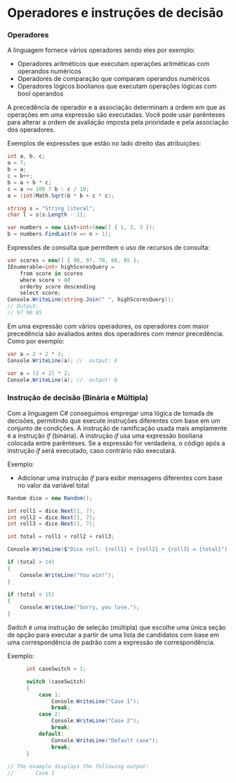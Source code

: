 # Operadores e instruções de decisão

### Operadores

A linguagem fornece vários operadores sendo eles por exemplo:

* Operadores aritméticos que executam operações aritméticas com operandos numéricos
* Operadores de comparação que comparam operandos numéricos
* Operadores lógicos boolianos que executam operações lógicas com bool operandos

A precedência de operador e a associação determinam a ordem em que as operações em uma expressão são executadas. Você pode usar parênteses para alterar a ordem de avaliação imposta pela prioridade e pela associação dos operadores.

Exemplos de expressões que estão no lado direito das atribuições:

```C#
int a, b, c;
a = 7;
b = a;
c = b++;
b = a + b * c;
c = a >= 100 ? b : c / 10;
a = (int)Math.Sqrt(b * b + c * c);

string s = "String literal";
char l = s[s.Length - 1];

var numbers = new List<int>(new[] { 1, 2, 3 });
b = numbers.FindLast(n => n > 1);
```

Expressões de consulta que permitem o uso de recursos de consulta:

```C#
var scores = new[] { 90, 97, 78, 68, 85 };
IEnumerable<int> highScoresQuery =
    from score in scores
    where score > 80
    orderby score descending
    select score;
Console.WriteLine(string.Join(" ", highScoresQuery));
// Output:
// 97 90 85
```
Em uma expressão com vários operadores, os operadores com maior precedência são avaliados antes dos operadores com menor precedência. Como por exemplo:

```C#
var a = 2 + 2 * 2;
Console.WriteLine(a); //  output: 6
```

```C#
var a = (2 + 2) * 2;
Console.WriteLine(a); //  output: 8
```
### Instrução de decisão (Binária e Múltipla)

Com a linguagem C# conseguimos empregar uma lógica de tomada de decisões, permitindo que execute  instruções diferentes com base em um conjunto de condições.
A instrução de ramificação usada mais amplamente é a instrução *if* (binária). A instrução *if* usa uma expressão booliana colocada entre parênteses. Se a expressão for verdadeira, o código após a instrução *if* será executado, caso contrário não executará.

Exemplo:

* Adicionar uma instrução *if* para exibir mensagens diferentes com base no valor da variável total

```C#
Random dice = new Random();

int roll1 = dice.Next(1, 7);
int roll2 = dice.Next(1, 7);
int roll3 = dice.Next(1, 7);

int total = roll1 + roll2 + roll3;

Console.WriteLine($"Dice roll: {roll1} + {roll2} + {roll3} = {total}");

if (total > 14)
{
    Console.WriteLine("You win!");
}

if (total < 15)
{
    Console.WriteLine("Sorry, you lose.");
}

```
*Switch* é uma instrução de seleção (múltipla) que escolhe uma única seção de opção para executar a partir de uma lista de candidatos com base em uma correspondência de padrão com a expressão de correspondência.

Exemplo:

```C#
      int caseSwitch = 1;

      switch (caseSwitch)
      {
          case 1:
              Console.WriteLine("Case 1");
              break;
          case 2:
              Console.WriteLine("Case 2");
              break;
          default:
              Console.WriteLine("Default case");
              break;
      }
   
// The example displays the following output:
//       Case 1

```
